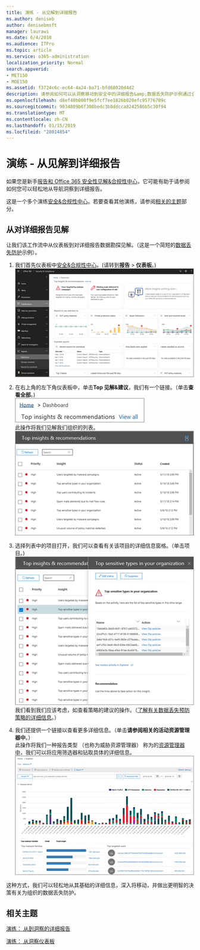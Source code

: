```yaml
---
title: 演练 - 从见解到详细报告
ms.author: deniseb
author: denisebmsft
manager: laurawi
ms.date: 6/4/2018
ms.audience: ITPro
ms.topic: article
ms.service: o365-administration
localization_priority: Normal
search.appverid:
- MET150
- MOE150
ms.assetid: f3724c6c-ec64-4a24-ba71-bfd68020d4d2
description: 请参阅如何可以从洞察移动到安全中的详细报告&amp;数据丢失防护示例通过合规性中心。
ms.openlocfilehash: d8ef40b000f9e5fcf7ee1826b020efc95776709c
ms.sourcegitcommit: 9034809b6f308bedc3b8ddcca8242586b5c30f94
ms.translationtype: MT
ms.contentlocale: zh-CN
ms.lasthandoff: 01/15/2019
ms.locfileid: "28014854"
---
```

# <a name="walkthrough---from-an-insight-to-a-detailed-report"></a>演练 - 从见解到详细报告

如果您是新手[报告和 Office 365 安全性见解&amp;合规性中心](reports-and-insights-in-security-and-compliance.md)，它可能有助于请参阅如何您可以轻松地从导航洞察到详细报告。 
  
这是一个多个演练[安全&amp;合规性中心](https://protection.office.com)。若要查看其他演练，请参阅[相关的主题](#related-topics)部分。 
  
## <a name="from-an-insight-to-a-detailed-report"></a>从对详细报告见解

让我们该工作流中从仪表板到对详细报告数据勘探见解。（这是一个简短的[数据丢失防护](data-loss-prevention-policies.md)示例）。 
  
1. 我们首先仪表板中[安全&amp;合规性中心](https://protection.office.com)。(请转到**报告** \> **仪表板**。)<br/>![安全中&amp;合规性中心中，选择报告\>仪表板](media/2a668c3d-3fa3-4e37-8149-46989b33ae8c.png)
  
2. 在右上角的左下角仪表板中，单击**Top 见解&amp;建议**，我们有一个链接。（单击**查看全部**。)<br/>![安全中&amp;合规性中心中，选择报告\>仪表板以查看您顶部见解](media/9bb64e11-494f-40a4-ab3d-8d3c7789f300.png)<br/>此操作将我们见解我们组织的列表。<br/>![安全中&amp;合规性中心，您可以在列表中查看所有见解](media/1289af77-bf5a-444a-97a1-03d8a83f75a9.png)
  
3. 选择列表中的项目打开，我们可以查看有关该项目的详细信息窗格。（单击项目。)<br/>![所选洞察详细信息](media/dcbb389f-23b0-4031-b789-4a49068af85a.png)<br/>我们看到我们应该考虑，如查看策略的建议的操作。（[了解有关数据丢失预防策略的详细信息](data-loss-prevention-policies.md)。）
    
4. 我们还提供一个链接以查看更多详细信息。（单击**请参阅相关的活动资源管理器中**。）<br/>此操作将我们一种报告类型 （也称为威胁资源管理器） 称为的[资源管理器中](use-explorer-in-security-and-compliance.md)，我们可以将应用筛选器和钻取具体的详细信息。<br/>![有关所选洞察更多详细信息资源管理器视图](media/3ad15b15-7158-44b7-beda-013351bd868e.png)
  
这种方式，我们可以轻松地从其基础的详细信息，深入将移动，并做出更明智的决策有关为组织的数据丢失防护。
  
## <a name="related-topics"></a>相关主题

[演练： 从到洞察的详细报告](from-a-detailed-report-to-an-insight.md)
  
[演练： 从洞察仪表板](from-a-dashboard-to-an-insight.md)
  

